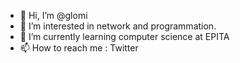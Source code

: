 - 👋 Hi, I’m @glomi
- 👀 I’m interested in network and programmation.
- 🌱 I’m currently learning computer science at EPITA
- 📫 How to reach me : Twitter

<!---
glomidan/glomidan is a ✨ special ✨ repository because its `README.md` (this file) appears on your GitHub profile.
You can click the Preview link to take a look at your changes.
--->
